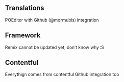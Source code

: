 ## Translations

POEditor with Github (@mormubis) integration

## Framework

Remix cannot be updated yet, don't know why :S

## Contentful

Everythign comes from contentful Github integration too
